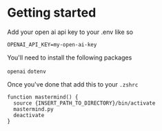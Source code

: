 # Getting started

Add your open ai api key to your .env like so

```
OPENAI_API_KEY=my-open-ai-key
```

You'll need to install the following packages

`openai`
`dotenv`

Once you've done that add this to your `.zshrc`

```
function mastermind() {
  source {INSERT_PATH_TO_DIRECTORY}/bin/activate
  mastermind.py
  deactivate
}
```
